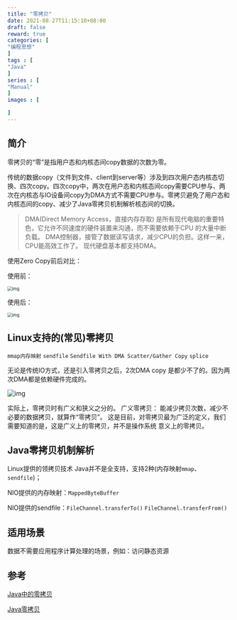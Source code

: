 ```yaml
---
title: "零拷贝"
date: 2021-08-27T11:15:10+08:00
draft: false
reward: true
categories: [
"编程思想"
]
tags : [
"Java"
]
series : [
"Manual"
]
images : [

]
---
```


[comment]: <> "# 零拷贝"

## 简介

零拷贝的“零”是指用户态和内核态间copy数据的次数为零。

传统的数据copy（文件到文件、client到server等）涉及到四次用户态内核态切换、四次copy。四次copy中，两次在用户态和内核态间copy需要CPU参与、两次在内核态与IO设备间copy为DMA方式不需要CPU参与。零拷贝避免了用户态和内核态间的copy、减少了Java零拷贝机制解析核态间的切换。

> DMA(Direct Memory Access，直接内存存取) 是所有现代电脑的重要特色，它允许不同速度的硬件装置来沟通，而不需要依赖于CPU 的大量中断负载。
> DMA控制器，接管了数据读写请求，减少CPU的负担。这样一来，CPU能高效工作了。
> 现代硬盘基本都支持DMA。

使用Zero Copy前后对比：

使用前：

<img src="https://cdn.tkaid.com/img/img_6004188927378-20210621164418998.png" alt="img" style="zoom: 67%;" />

使用后：

<img src="https://cdn.tkaid.com/img/img_6004189a09b2f-20210621164426842.png" alt="img" style="zoom:67%;" />

## Linux支持的(常见)零拷贝

`mmap内存映射`    `sendfile`    `Sendfile With DMA Scatter/Gather Copy`    `splice`

无论是传统IO方式，还是引入零拷贝之后，2次DMA copy 是都少不了的。因为两次DMA都是依赖硬件完成的。

![img](https://cdn.tkaid.com/img/img_600419521aa8e-20210621164431425.png)

实际上，零拷贝时有广义和狭义之分的。
广义零拷贝： 能减少拷贝次数，减少不必要的数据拷贝，就算作“零拷贝”。
这是目前，对零拷贝最为广泛的定义，我们需要知道的是，这是广义上的零拷贝，并不是操作系统 意义上的零拷贝。

## Java零拷贝机制解析

Linux提供的领拷贝技术 Java并不是全支持，支持2种(内存映射`mmap`、`sendfile`)；

NIO提供的内存映射：`MappedByteBuffer`

NIO提供的sendfile：`FileChannel.transferTo()` `FileChannel.transferFrom()`

## 适用场景

数据不需要应用程序计算处理的场景，例如：访问静态资源

## 参考

[Java中的零拷贝](https://zhuanlan.zhihu.com/p/78869158)

[Java零拷贝](https://www.cnblogs.com/z-sm/p/6547709.html)
